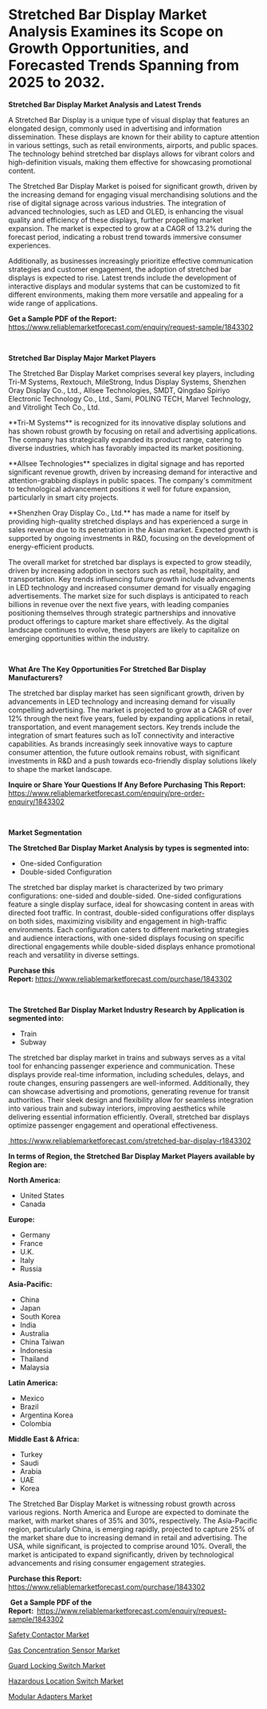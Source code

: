 <p><h1>Stretched Bar Display Market Analysis Examines its Scope on Growth Opportunities, and Forecasted Trends Spanning from 2025 to 2032.</h1></p><p><strong>Stretched Bar Display Market Analysis and Latest Trends</strong></p>
<p><p>A Stretched Bar Display is a unique type of visual display that features an elongated design, commonly used in advertising and information dissemination. These displays are known for their ability to capture attention in various settings, such as retail environments, airports, and public spaces. The technology behind stretched bar displays allows for vibrant colors and high-definition visuals, making them effective for showcasing promotional content.</p><p>The Stretched Bar Display Market is poised for significant growth, driven by the increasing demand for engaging visual merchandising solutions and the rise of digital signage across various industries. The integration of advanced technologies, such as LED and OLED, is enhancing the visual quality and efficiency of these displays, further propelling market expansion. The market is expected to grow at a CAGR of 13.2% during the forecast period, indicating a robust trend towards immersive consumer experiences.</p><p>Additionally, as businesses increasingly prioritize effective communication strategies and customer engagement, the adoption of stretched bar displays is expected to rise. Latest trends include the development of interactive displays and modular systems that can be customized to fit different environments, making them more versatile and appealing for a wide range of applications.</p></p>
<p><strong>Get a Sample PDF of the Report:&nbsp;</strong> <a href="https://www.reliablemarketforecast.com/enquiry/request-sample/1843302?utm_campaign=2130&utm_medium=2&utm_source=Github&utm_content=ia&utm_term=06042025&utm_id=stretched-bar-display">https://www.reliablemarketforecast.com/enquiry/request-sample/1843302</a></p>
<p>&nbsp;</p>
<p><strong>Stretched Bar Display Major Market Players</strong></p>
<p><p>The Stretched Bar Display Market comprises several key players, including Tri-M Systems, Rextouch, MileStrong, Indus Display Systems, Shenzhen Oray Display Co., Ltd., Allsee Technologies, SMDT, Qingdao Spiriyo Electronic Technology Co., Ltd., Sami, POLING TECH, Marvel Technology, and Vitrolight Tech Co., Ltd. </p><p>**Tri-M Systems** is recognized for its innovative display solutions and has shown robust growth by focusing on retail and advertising applications. The company has strategically expanded its product range, catering to diverse industries, which has favorably impacted its market positioning.</p><p>**Allsee Technologies** specializes in digital signage and has reported significant revenue growth, driven by increasing demand for interactive and attention-grabbing displays in public spaces. The company's commitment to technological advancement positions it well for future expansion, particularly in smart city projects.</p><p>**Shenzhen Oray Display Co., Ltd.** has made a name for itself by providing high-quality stretched displays and has experienced a surge in sales revenue due to its penetration in the Asian market. Expected growth is supported by ongoing investments in R&D, focusing on the development of energy-efficient products.</p><p>The overall market for stretched bar displays is expected to grow steadily, driven by increasing adoption in sectors such as retail, hospitality, and transportation. Key trends influencing future growth include advancements in LED technology and increased consumer demand for visually engaging advertisements. The market size for such displays is anticipated to reach billions in revenue over the next five years, with leading companies positioning themselves through strategic partnerships and innovative product offerings to capture market share effectively. As the digital landscape continues to evolve, these players are likely to capitalize on emerging opportunities within the industry.</p></p>
<p>&nbsp;</p>
<p><strong>What Are The Key Opportunities For Stretched Bar Display Manufacturers?</strong></p>
<p><p>The stretched bar display market has seen significant growth, driven by advancements in LED technology and increasing demand for visually compelling advertising. The market is projected to grow at a CAGR of over 12% through the next five years, fueled by expanding applications in retail, transportation, and event management sectors. Key trends include the integration of smart features such as IoT connectivity and interactive capabilities. As brands increasingly seek innovative ways to capture consumer attention, the future outlook remains robust, with significant investments in R&D and a push towards eco-friendly display solutions likely to shape the market landscape.</p></p>
<p><strong>Inquire or Share Your Questions If Any Before Purchasing This Report:</strong> <a href="https://www.reliablemarketforecast.com/enquiry/pre-order-enquiry/1843302?utm_campaign=2130&utm_medium=2&utm_source=Github&utm_content=ia&utm_term=06042025&utm_id=stretched-bar-display">https://www.reliablemarketforecast.com/enquiry/pre-order-enquiry/1843302</a></p>
<p>&nbsp;</p>
<p><strong>Market Segmentation</strong></p>
<p><strong>The Stretched Bar Display Market Analysis by types is segmented into:</strong></p>
<p><ul><li>One-sided Configuration</li><li>Double-sided Configuration</li></ul></p>
<p><p>The stretched bar display market is characterized by two primary configurations: one-sided and double-sided. One-sided configurations feature a single display surface, ideal for showcasing content in areas with directed foot traffic. In contrast, double-sided configurations offer displays on both sides, maximizing visibility and engagement in high-traffic environments. Each configuration caters to different marketing strategies and audience interactions, with one-sided displays focusing on specific directional engagements while double-sided displays enhance promotional reach and versatility in diverse settings.</p></p>
<p><strong>Purchase this Report:&nbsp;</strong><a href="https://www.reliablemarketforecast.com/purchase/1843302?utm_campaign=2130&utm_medium=2&utm_source=Github&utm_content=ia&utm_term=06042025&utm_id=stretched-bar-display">https://www.reliablemarketforecast.com/purchase/1843302</a></p>
<p>&nbsp;</p>
<p><strong>The Stretched Bar Display Market Industry Research by Application is segmented into:</strong></p>
<p><ul><li>Train</li><li>Subway</li></ul></p>
<p><p>The stretched bar display market in trains and subways serves as a vital tool for enhancing passenger experience and communication. These displays provide real-time information, including schedules, delays, and route changes, ensuring passengers are well-informed. Additionally, they can showcase advertising and promotions, generating revenue for transit authorities. Their sleek design and flexibility allow for seamless integration into various train and subway interiors, improving aesthetics while delivering essential information efficiently. Overall, stretched bar displays optimize passenger engagement and operational effectiveness.</p></p>
<p><a href="https://www.reliablemarketforecast.com/stretched-bar-display-r1843302?utm_campaign=2130&utm_medium=2&utm_source=Github&utm_content=ia&utm_term=06042025&utm_id=stretched-bar-display">&nbsp;https://www.reliablemarketforecast.com/stretched-bar-display-r1843302</a></p>
<p><strong>In terms of Region, the Stretched Bar Display Market Players available by Region are:</strong></p>
<p>
    <p> <strong> North America: </strong>
        <ul>
            <li>United States</li>
            <li>Canada</li>
        </ul>
        </p> 
    <p> <strong> Europe: </strong>
        <ul>
            <li>Germany</li>
            <li>France</li>
            <li>U.K.</li>
            <li>Italy</li>
            <li>Russia</li>
        </ul>
        </p> 
    <p> <strong> Asia-Pacific: </strong>
        <ul>
            <li>China</li>
            <li>Japan</li>
            <li>South Korea</li>
            <li>India</li>
            <li>Australia</li>
            <li>China Taiwan</li>
            <li>Indonesia</li>
            <li>Thailand</li>
            <li>Malaysia</li>
        </ul>
        </p> 
    <p> <strong> Latin America: </strong>
        <ul>
            <li>Mexico</li>
            <li>Brazil</li>
            <li>Argentina Korea</li>
            <li>Colombia</li>
        </ul>
        </p> 
    <p> <strong> Middle East & Africa: </strong>
        <ul>
            <li>Turkey</li>
            <li>Saudi</li>
            <li>Arabia</li>
            <li>UAE</li>
            <li>Korea</li>
        </ul>
    </p>
    </p>
<p><p>The Stretched Bar Display Market is witnessing robust growth across various regions. North America and Europe are expected to dominate the market, with market shares of 35% and 30%, respectively. The Asia-Pacific region, particularly China, is emerging rapidly, projected to capture 25% of the market share due to increasing demand in retail and advertising. The USA, while significant, is projected to comprise around 10%. Overall, the market is anticipated to expand significantly, driven by technological advancements and rising consumer engagement strategies.</p></p>
<p><strong>Purchase this Report: </strong><a href="https://www.reliablemarketforecast.com/purchase/1843302?utm_campaign=2130&utm_medium=2&utm_source=Github&utm_content=ia&utm_term=06042025&utm_id=stretched-bar-display">https://www.reliablemarketforecast.com/purchase/1843302</a></p>
<p>&nbsp;<strong>Get a Sample PDF of the Report:&nbsp;&nbsp;</strong><a href="https://www.reliablemarketforecast.com/enquiry/request-sample/1843302?utm_campaign=2130&utm_medium=2&utm_source=Github&utm_content=ia&utm_term=06042025&utm_id=stretched-bar-display">https://www.reliablemarketforecast.com/enquiry/request-sample/1843302</a></p>
<p><strong></strong></p>
<p><p><a href="https://github.com/casalalimo40/Market-Research-Report-List-1/blob/main/safety-contactor-market.md?utm_campaign=2130&utm_medium=2&utm_source=Github&utm_content=ia&utm_term=06042025&utm_id=stretched-bar-display">Safety Contactor Market</a></p><p><a href="https://github.com/asoauoldag3n/Market-Research-Report-List-1/blob/main/gas-concentration-sensor-market.md?utm_campaign=2130&utm_medium=2&utm_source=Github&utm_content=ia&utm_term=06042025&utm_id=stretched-bar-display">Gas Concentration Sensor Market</a></p><p><a href="https://github.com/careymartta6/Market-Research-Report-List-1/blob/main/guard-locking-switch-market.md?utm_campaign=2130&utm_medium=2&utm_source=Github&utm_content=ia&utm_term=06042025&utm_id=stretched-bar-display">Guard Locking Switch Market</a></p><p><a href="https://github.com/baraohinze3x/Market-Research-Report-List-1/blob/main/hazardous-location-switch-market.md?utm_campaign=2130&utm_medium=2&utm_source=Github&utm_content=ia&utm_term=06042025&utm_id=stretched-bar-display">Hazardous Location Switch Market</a></p><p><a href="https://github.com/elizabethdagraca/Market-Research-Report-List-5/blob/main/modular-adapters-market.md?utm_campaign=2130&utm_medium=2&utm_source=Github&utm_content=ia&utm_term=06042025&utm_id=stretched-bar-display">Modular Adapters Market</a></p></p>